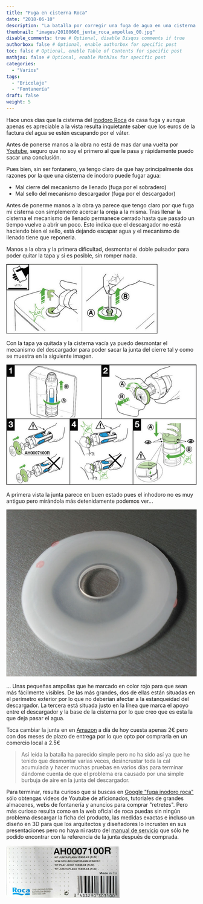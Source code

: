 ```yaml
---
title: "Fuga en cisterna Roca"
date: "2018-06-10"
description: "La batalla por corregir una fuga de agua en una cisterna Roca de doble pulsador."
thumbnail: "images/20180606_junta_roca_ampollas_00.jpg"
disable_comments: true # Optional, disable Disqus comments if true
authorbox: false # Optional, enable authorbox for specific post
toc: false # Optional, enable Table of Contents for specific post
mathjax: false # Optional, enable MathJax for specific post
categories:
  - "Varios"
tags:
  - "Bricolaje"
  - "Fontanería"
draft: false
weight: 5
---
```


Hace unos días que la cisterna del [inodoro Roca][1] de casa fuga y aunque apenas es apreciable a la vista resulta inquietante saber que los euros de la factura del agua se estén escapando por el váter.

Antes de ponerse manos a la obra no está de mas dar una vuelta por [Youtube][2], seguro que no soy el primero al que le pasa y rápidamente puedo sacar una conclusión.

Pues bien, sin ser fontanero, ya tengo claro de que hay principalmente dos razones por la que una cisterna de inodoro puede fugar agua:

*   Mal cierre del mecanismo de llenado (fuga por el sobradero)
*   Mal sello del mecanismo descargador (fuga por el descargador)

Antes de ponerme manos a la obra ya parece que tengo claro por que fuga mi cisterna con simplemente acercar la oreja a la misma. Tras llenar la cisterna el mecanismo de llenado permanece cerrado hasta que pasado un tiempo vuelve a abrir un poco. Esto indica que el descargador no está haciendo bien el sello, está dejando escapar agua y el mecanismo de llenado tiene que reponerla.

Manos a la obra y la primera dificultad, desmontar el doble pulsador para poder quitar la tapa y si es posible, sin romper nada.

![Quitar doble pulsador][3]

Con la tapa ya quitada y la cisterna vacía ya puedo desmontar el mecanismo del descargador para poder sacar la junta del cierre tal y como se muestra en la siguiente imagen.

![Desmontar descargador][4]

A primera vista la junta parece en buen estado pues el inhodoro no es muy antiguo pero mirándola más detenidamente podemos ver...

![Junta con ampollas][5]

... Unas pequeñas ampollas que he marcado en color rojo para que sean más fácilmente visibles. De las más grandes, dos de ellas están situadas en el perímetro exterior por lo que no deberían afectar a la estanqueidad del descargador. La tercera está situada justo en la línea que marca el apoyo entre el descargador y la base de la cisterna por lo que creo que es esta la que deja pasar el agua.

Toca cambiar la junta en en [Amazon][6] a día de hoy cuesta apenas 2€ pero con dos meses de plazo de entrega por lo que opto por comprarla en un comercio local a 2.5€

> Así leída la batalla ha parecido simple pero no ha sido así ya que he tenido que desmontar varias veces, desincrustar toda la cal acumulada y hacer muchas pruebas en varios días para terminar dándome cuenta de que el problema era causado por una simple burbuja de aire en la junta del descargador.

Para terminar, resulta curioso que si buscas en [Google "fuga inodoro roca"][7] sólo obtengas videos de Youtube de aficionados, tutoriales de grandes almacenes, webs de fontanería y anuncios para comprar "retretes". Pero más curioso resulta como en la web oficial de roca puedas sin ningún problema descargar la ficha del producto, las medidas exactas e incluso un diseño en 3D para que los arquitectos y diseñadores lo incrusten en sus presentaciones pero no haya ni rastro del [manual de servicio][8] que sólo he podido encontrar con la referencia de la junta después de comprada.

![Etiqueta junta][9]

 [1]: https://www.roca.es/catalogo/colecciones/colecciones-bano/the-gap-066-14.0316/inodoro-completo-rimless-compacto-adosado-pared-salida-dual-incluye-taza-cisterna-alimentacion-lateral-tapa-amortiguada-342737..H-341731..0-801732..4#!A34273700H+A341731000+A801732004
 [2]: https://www.youtube.com/results?search_query=fuga+cisterna+roca
 [3]: /images/20180606_junta_roca_ampollas_03.jpg
 [4]: /images/20180606_junta_roca_ampollas_02.jpg
 [5]: /images/20180606_junta_roca_ampollas_01.jpg
 [6]: https://www.amazon.es/gp/product/B00JKMT0F0/ref=ox_sc_act_title_1?smid=A1AT7YVPFBWXBL&psc=1
 [7]: https://www.google.es/search?q=fuga+inodoro+roca&oq=fuga+inodoro+roca
 [8]: http://www.roca.com/RocaResourceServlet/resources/getMainResource?idObject=%7BB658E11A-2CAD-4E7A-954E-BD46209CB2EF%7D
 [9]: /images/20180606_junta_roca_ampollas_04.jpg
